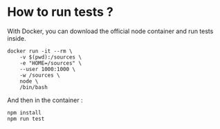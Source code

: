 How to run tests ?
==================

With Docker, you can download the official node container and run tests inside.

    docker run -it --rm \
        -v $(pwd):/sources \
        -e "HOME=/sources" \
        --user 1000:1000 \
        -w /sources \
        node \
        /bin/bash

And then in the container :

    npm install
    npm run test